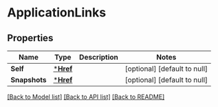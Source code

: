 # ApplicationLinks

## Properties
Name | Type | Description | Notes
------------ | ------------- | ------------- | -------------
**Self** | [***Href**](href.md) |  | [optional] [default to null]
**Snapshots** | [***Href**](href.md) |  | [optional] [default to null]

[[Back to Model list]](../README.md#documentation-for-models) [[Back to API list]](../README.md#documentation-for-api-endpoints) [[Back to README]](../README.md)


